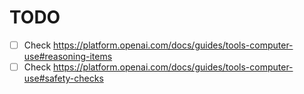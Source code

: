 # TODO
- [ ] Check https://platform.openai.com/docs/guides/tools-computer-use#reasoning-items
- [ ] Check https://platform.openai.com/docs/guides/tools-computer-use#safety-checks